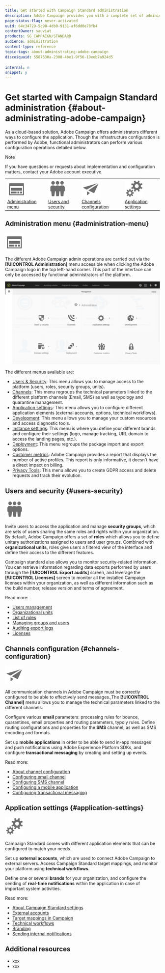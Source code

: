 ```yaml
---
title: Get started with Campaign Standard administration
description: Adobe Campaign provides you with a complete set of administration tools. Learn how to manage your users and configure your channels.
page-status-flag: never-activated
uuid: 64c34729-5c98-4db0-9131-af6dd0e78fb4
contentOwner: sauviat
products: SG_CAMPAIGN/STANDARD
audience: administration
content-type: reference
topic-tags: about-administrating-adobe-campaign
discoiquuid: 5587530a-2308-4be1-9f56-19eeb7a924d5

internal: n
snippet: y
---
```


# Get started with Campaign Standard administration {#about-administrating-adobe-campaign}

As a cloud-based solution, Adobe Campaign offers administrators different ways to configure the application. Though the infrastructure configuration is performed by Adobe, functional administrators can perform various configuration operations detailed below.

>[!NOTE]
>
>If you have questions or requests about implementation and configuration matters, contact your Adobe account executive.

<table>
<tr><td><img src="assets/do-not-localize/icon_menu.svg" width="60px"><br/><a href="#administration-menu">Administration menu</a></td><td><a href="#users-security"><img src="assets/do-not-localize/icon_users.svg"  width="60px"><br/>Users and security</a></td><td><a href="#channels-configuration"><img src="assets/do-not-localize/icon_channels.svg" width="60px"><br>Channels configuration</a></td><td><a href="#application-settings"><img src="assets/do-not-localize/icon_settings.svg" width="60px"><br/>Application settings</a></td></tr>
</table>

## Administration menu {#administration-menu}

<img src="assets/do-not-localize/icon_menu.svg" width="60px">

The different Adobe Campaign admin operations are carried out via the **[!UICONTROL Administration]** menu accessible when clicking the Adobe Campaign logo in the top left-hand corner. This part of the interface can only be accessed by functional administrators of the platform.

![](assets/admin_overview2.png)

The different menus available are:

* [Users & Security](../../administration/using/about-access-management.md): This menu allows you to manage access to the platform (users, roles, security groups, units). 
* [Channels](../../administration/using/about-channel-configuration.md): This menu regroups the technical parameters linked to the different platform channels (Email, SMS) as well as typology and quarantine management. 
* [Application settings](../../administration/using/external-accounts.md): This menu allows you to configure different application elements (external accounts, options, technical workflows).
* [Development](../../developing/using/data-model-concepts.md): This menu allows you to manage your custom resources and access diagnostic tools.
* [Instance settings](../../administration/using/branding.md): This menu is where you define your different brands and configure their settings (logo, manage tracking, URL domain to access the landing pages, etc.).
* [Deployment](../../automating/using/managing-packages.md): This menu regroups the package import and export options.
* [Customer metrics](../../audiences/using/active-profiles.md): Adobe Campaign provides a report that displays the number of active profiles. This report is only informative, it doesn't have a direct impact on billing. 
* [Privacy Tools](https://docs.campaign.adobe.com/doc/standard/getting_started/en/ACS_GDPR.html): This menu allows you to create GDPR access and delete requests and track their evolution.

## Users and security {#users-security}

<img src="assets/do-not-localize/icon_users.svg"  width="60px">

Invite users to access the application and manage **security groups**, which are sets of users sharing the same roles and rights within your organization. By default, Adobe Campaign offers a set of **roles** which allows you to define unitary authorizations assigned to users and user groups. Combined with **organizational units**, roles give users a filtered view of the interface and define their access to the different features.

Campaign standard also allows you to monitor security-related information. You can retrieve information regarding data exports performed by users through the **[!UICONTROL Export audits]** screen, and leverage the **[!UICONTROL Licenses]** screen to monitor all the installed Campaign licenses within your organization, as well as different information such as the build number, release version and terms of agreement.

Read more:

* [Users management](../../administration/using/users-management.md)
* [Organizational units](../../administration/using/organizational-units.md)
* [List of roles](../../administration/using/list-of-roles.md)
* [Managing groups and users](../../administration/using/managing-groups-and-users.md)
* [Auditing export logs](../../administration/using/auditing-export-logs.md)
* [Licenses](../../administration/using/licenses.md)

## Channels configuration {#channels-configuration}

<img src="assets/do-not-localize/icon_channels.svg" width="60px">

All communication channels in Adobe Campaign must be correctly configured to be able to effectively send messages.,The **[!UICONTROL Channel]**  menu allows you to manage the technical parameters linked to the different channels.

Configure various **email** parameters: processing rules for bounce, quarantines, email properties and routing parameters, typoly rules. Define routing configurations and properties for the **SMS** channel, as well as SMS encoding and formats.

Set up **mobile applications** in order to be able to send in-app messages and push notifications using Adobe Experience Platform SDKs, and configure **transactional messaging** by creating and setting up events.

Read more:

* [About channel configuration](../../administration/using/about-channel-configuration.md)
* [Configuring email channel](../../administration/using/configuring-email-channel.md)
* [Configuring SMS channel](../../administration/using/configuring-sms-channel.md)
* [Configuring a mobile application](../../administration/using/configuring-a-mobile-application.md)
* [Configuring transactional messaging](../../administration/using/configuring-transactional-messaging.md)

## Application settings {#application-settings}

<img src="assets/do-not-localize/icon_settings.svg" width="60px">

Campaign Standard comes with different application elements that can be configured to match your needs.

Set up **external accounts**, which are used to connect Adobe Campaign to external servers. Access Campaign Standard target mappings, and monitor your platform using **technical workflows**.

Define one or several **brands** for your organization, and configure the sending of **real-time notifications** within the application in case of important system activities.

Read more:

* [About Campaign Standard settings](../../administration/using/about-campaign-standard-settings.md)
* [External accounts](../../administration/using/external-accounts.md)
* [Target mappings in Campaign](../../administration/using/target-mappings-in-campaign.md)
* [Technical workflows](../../administration/using/technical-workflows.md)
* [Branding](../../administration/using/branding.md)
* [Sending internal notifications](../../administration/using/sending-internal-notifications.md)


## Additional resources

* xxx
* xxx
